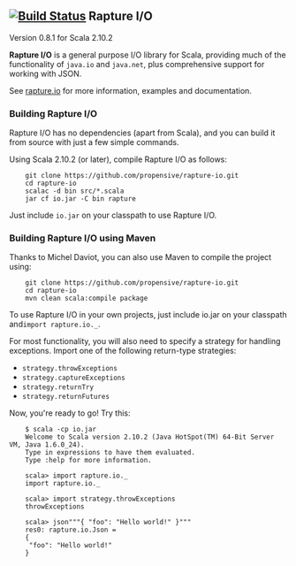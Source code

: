 [![Build Status](https://travis-ci.org/propensive/rapture-io.png?branch=master)](https://travis-ci.org/propensive/rapture-io)
Rapture I/O
-----------

Version 0.8.1 for Scala 2.10.2

**Rapture I/O** is a general purpose I/O library for Scala, providing much of the functionality of `java.io` and `java.net`, plus comprehensive support for working with JSON.

See [rapture.io](http://rapture.io/) for more information, examples and documentation.

### Building Rapture I/O

Rapture I/O has no dependencies (apart from Scala), and you can build it from source with just a few simple commands.

Using Scala 2.10.2 (or later), compile Rapture I/O as follows:

        git clone https://github.com/propensive/rapture-io.git
        cd rapture-io
        scalac -d bin src/*.scala
        jar cf io.jar -C bin rapture

Just include `io.jar` on your classpath to use Rapture I/O.

### Building Rapture I/O using Maven

Thanks to Michel Daviot, you can also use Maven to compile the project using:

        git clone https://github.com/propensive/rapture-io.git
        cd rapture-io
        mvn clean scala:compile package

To use Rapture I/O in your own projects, just include io.jar on your classpath and`import rapture.io._`.

For most functionality, you will also need to specify a strategy for handling exceptions. Import one of the following return-type strategies:

* `strategy.throwExceptions`
* `strategy.captureExceptions`
* `strategy.returnTry`
* `strategy.returnFutures`

Now, you're ready to go! Try this:

        $ scala -cp io.jar
        Welcome to Scala version 2.10.2 (Java HotSpot(TM) 64-Bit Server VM, Java 1.6.0_24).
        Type in expressions to have them evaluated.
        Type :help for more information.

        scala> import rapture.io._
        import rapture.io._

        scala> import strategy.throwExceptions
        throwExceptions

        scala> json"""{ "foo": "Hello world!" }"""
        res0: rapture.io.Json = 
        {
         "foo": "Hello world!"
        }


